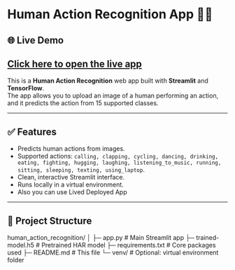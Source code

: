 # Human Action Recognition App 🕺🤖

## 🌐 Live Demo
## [Click here to open the live app](https://human-action-recognition-system.streamlit.app/)

This is a **Human Action Recognition** web app built with **Streamlit** and **TensorFlow**.  
The app allows you to upload an image of a human performing an action, and it predicts the action from 15 supported classes.

---

## ✅ Features

- Predicts human actions from images.
- Supported actions: `calling, clapping, cycling, dancing, drinking, eating, fighting, hugging, laughing, listening_to_music, running, sitting, sleeping, texting, using_laptop`.
- Clean, interactive Streamlit interface.
- Runs locally in a virtual environment.
- Also you can use Lived Deployed App

---

## 📂 Project Structure
human_action_recognition/
│
├─ app.py # Main Streamlit app
├─ trained-model.h5 # Pretrained HAR model
├─ requirements.txt # Core packages used
├─ README.md # This file
└─ venv/ # Optional: virtual environment folder




